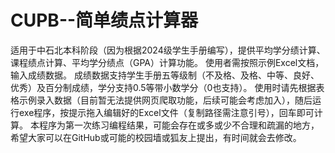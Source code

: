 # CUPB--简单绩点计算器
适用于中石北本科阶段（因为根据2024级学生手册编写），提供平均学分绩计算、课程绩点计算、平均学分绩点（GPA）计算功能。
使用者需按照示例Excel文档，输入成绩数据。
成绩数据支持学生手册五等级制（不及格、及格、中等、良好、优秀）及百分制成绩，学分支持0.5等带小数学分（0也支持）。
使用时请先根据表格示例录入数据（目前暂无法提供网页爬取功能，后续可能会考虑加入），随后运行exe程序，按提示拖入编辑好的Excel文件（复制路径需注意引号），回车即可计算。
本程序为第一次练习编程结果，可能会存在或多或少不合理和疏漏的地方，希望大家可以在GitHub或可能的校园墙或狐友上提出，有时间就会去修改。
